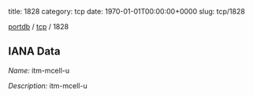 title: 1828
category: tcp
date: 1970-01-01T00:00:00+0000
slug: tcp/1828

[portdb](/) / [tcp](/category/tcp.html) / 1828


## IANA Data

_Name:_ itm-mcell-u

_Description:_ itm-mcell-u

